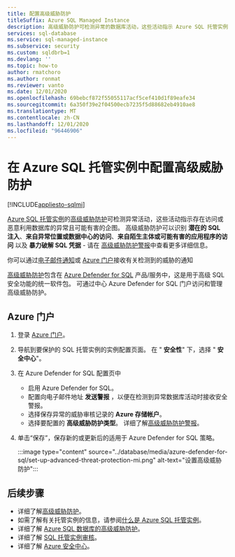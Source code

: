 ```yaml
---
title: 配置高级威胁防护
titleSuffix: Azure SQL Managed Instance
description: 高级威胁防护可检测异常的数据库活动，这些活动指示 Azure SQL 托管实例中存在对数据库的潜在安全威胁。
services: sql-database
ms.service: sql-managed-instance
ms.subservice: security
ms.custom: sqldbrb=1
ms.devlang: ''
ms.topic: how-to
author: rmatchoro
ms.author: ronmat
ms.reviewer: vanto
ms.date: 12/01/2020
ms.openlocfilehash: 69bebcf872f55055117acf5cef410d1f89eafe34
ms.sourcegitcommit: 6a350f39e2f04500ecb7235f5d88682eb4910ae8
ms.translationtype: MT
ms.contentlocale: zh-CN
ms.lasthandoff: 12/01/2020
ms.locfileid: "96446906"
---
```

# <a name="configure-advanced-threat-protection-in-azure-sql-managed-instance"></a>在 Azure SQL 托管实例中配置高级威胁防护
[!INCLUDE[appliesto-sqlmi](../includes/appliesto-sqlmi.md)]

[Azure SQL 托管实例](sql-managed-instance-paas-overview.md)的[高级威胁防护](../database/threat-detection-overview.md)可检测异常活动，这些活动指示存在访问或恶意利用数据库的异常且可能有害的企图。 高级威胁防护可以识别 **潜在的 SQL 注入**、**来自异常位置或数据中心的访问**、**来自陌生主体或可能有害的应用程序的访问** 以及 **暴力破解 SQL 凭据** - 请在 [高级威胁防护警报](../database/threat-detection-overview.md#alerts)中查看更多详细信息。

你可以通过[电子邮件通知](../database/threat-detection-overview.md#explore-detection-of-a-suspicious-event)或 [Azure 门户](../database/threat-detection-overview.md#explore-alerts-in-the-azure-portal)接收有关检测到的威胁的通知

[高级威胁防护](../database/threat-detection-overview.md)包含在 [Azure Defender for SQL](../database/azure-defender-for-sql.md) 产品/服务中，这是用于高级 SQL 安全功能的统一软件包。 可通过中心 Azure Defender for SQL 门户访问和管理高级威胁防护。

##  <a name="azure-portal"></a>Azure 门户

1. 登录 [Azure 门户](https://portal.azure.com)。 
2. 导航到要保护的 SQL 托管实例的实例配置页面。 在 " **安全性**" 下，选择 " **安全中心**"。
3. 在 Azure Defender for SQL 配置页中
   - 启用 Azure Defender for SQL。
   - 配置向电子邮件地址 **发送警报** ，以便在检测到异常数据库活动时接收安全警报。
   - 选择保存异常的威胁审核记录的 **Azure 存储帐户**。
   - 选择要配置的 **高级威胁防护类型**。 详细了解[高级威胁防护警报](../database/threat-detection-overview.md)。
4. 单击“保存”，保存新的或更新后的适用于 Azure Defender for SQL 策略。

   :::image type="content" source="../database/media/azure-defender-for-sql/set-up-advanced-threat-protection-mi.png" alt-text="设置高级威胁防护":::

## <a name="next-steps"></a>后续步骤

- 详细了解[高级威胁防护](../database/threat-detection-overview.md)。
- 如需了解有关托管实例的信息，请参阅[什么是 Azure SQL 托管实例](sql-managed-instance-paas-overview.md)。
- 详细了解 [Azure SQL 数据库的高级威胁防护](../database/threat-detection-configure.md)。
- 详细了解 [SQL 托管实例审核](./auditing-configure.md)。
- 详细了解 [Azure 安全中心](../../security-center/security-center-introduction.md)。